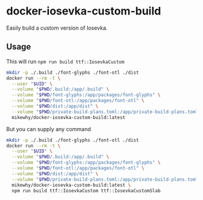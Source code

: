 # docker-iosevka-custom-build

Easily build a custom version of Iosevka.

## Usage

This will run `npm run build ttf::IosevkaCustom`

```sh
mkdir -p ./.build ./font-glyphs ./font-otl ./dist
docker run --rm -t \
  --user "$UID" \
  --volume "$PWD/.build:/app/.build" \
  --volume "$PWD/font-glyphs:/app/packages/font-glyphs" \
  --volume "$PWD/font-otl:/app/packages/font-otl" \
  --volume "$PWD/dist:/app/dist" \
  --volume "$PWD/private-build-plans.toml:/app/private-build-plans.toml" \
  mikewhy/docker-iosevka-custom-build:latest
```

But you can supply any command

```sh
mkdir -p ./.build ./font-glyphs ./font-otl ./dist
docker run --rm -t \
  --user "$UID" \
  --volume "$PWD/.build:/app/.build" \
  --volume "$PWD/font-glyphs:/app/packages/font-glyphs" \
  --volume "$PWD/font-otl:/app/packages/font-otl" \
  --volume "$PWD/dist:/app/dist" \
  --volume "$PWD/private-build-plans.toml:/app/private-build-plans.toml" \
  mikewhy/docker-iosevka-custom-build:latest \
  npm run build ttf::IosevkaCustom ttf::IosevkaCustomSlab
```
